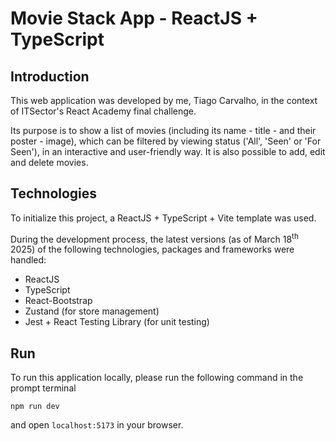 # Movie Stack App - ReactJS + TypeScript

## Introduction

This web application was developed by me, Tiago Carvalho, in the context of ITSector's React Academy final challenge.

Its purpose is to show a list of movies (including its name - title - and their poster - image), which can be filtered by viewing status ('All', 'Seen' or 'For Seen'), in an interactive and user-friendly way. It is also possible to add, edit and delete movies.

## Technologies

To initialize this project, a ReactJS + TypeScript + Vite template was used.

During the development process, the latest versions (as of March 18<sup>th</sup> 2025) of the following technologies, packages and frameworks were handled:

* ReactJS
* TypeScript
* React-Bootstrap
* Zustand (for store management)
* Jest + React Testing Library (for unit testing)

## Run

To run this application locally, please run the following command in the prompt terminal

```npm run dev```

and open ```localhost:5173``` in your browser.
